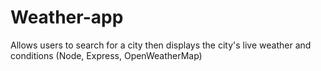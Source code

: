 # Weather-app
Allows users to search for a city then displays the city's live weather and conditions (Node, Express, OpenWeatherMap)
